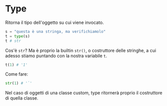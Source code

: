 # Type

Ritorna il tipo dell'oggetto su cui viene invocato.

```python
s = "questa è una stringa, ma verifichiamolo"
t = type(s)
t # str
```

Cos'è `str`? Ma è proprio la builtin `str()`, o costruttore delle stringhe, a cui adesso stiamo puntando con la nostra variabile `t`.

```python
t(1) # '1'
```

Come fare:


```python
str(1) # '`'
```

Nel caso di oggetti di una classe custom, type ritornerà proprio il costruttore di quella classe.